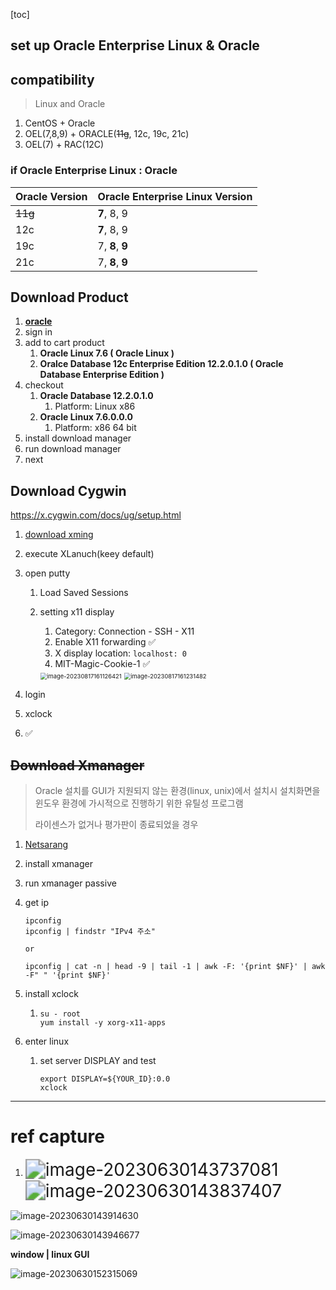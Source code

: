 [toc]

## set up Oracle Enterprise Linux & Oracle



## compatibility

> Linux and Oracle

1) CentOS + Oracle
2) OEL(7,8,9) + ORACLE(~~11g~~, 12c, 19c, 21c)
3) OEL(7) + RAC(12C)

### if Oracle Enterprise Linux : Oracle

| Oracle Version | Oracle Enterprise Linux Version |
| -------------- | ------------------------------- |
| ~~11g~~        | **7**, 8, 9                     |
| 12c            | **7**, 8, 9                     |
| 19c            | 7, **8**, **9**                 |
| 21c            | 7, **8**, **9**                 |

## Download Product

1. **[oracle](edelivery.oracle.com)**
2. sign in
3. add to cart product
   1. **Oracle Linux 7.6 ( Oracle Linux )**
   2. **Oralce Database 12c Enterprise Edition 12.2.0.1.0 ( Oracle Database Enterprise Edition )**
4. checkout
   1. **Oracle Database 12.2.0.1.0**
      1. Platform: Linux x86
   2. **Oracle Linux 7.6.0.0.0**
      1. Platform: x86 64 bit
5. install download manager
6. run download manager
7. next

## Download Cygwin

https://x.cygwin.com/docs/ug/setup.html

1. [download xming](https://sourceforge.net/projects/xming/)

2. execute XLanuch(keey default)

3. open putty

   1. Load Saved Sessions

   2. setting x11 display

      1. Category: Connection - SSH - X11
      2. Enable X11 forwarding ✅
      3. X display location: `localhost: 0`
      4. MIT-Magic-Cookie-1 ✅

      

      <img src="./assets/image-20230817161126421.png" alt="image-20230817161126421" style="zoom: 67%;" />
      <img src="./assets/image-20230817161231482.png" alt="image-20230817161231482" style="zoom:67%;" />

4. login

5. xclock

6. ✅

## ~~Download Xmanager~~

> Oracle 설치를 GUI가 지원되지 않는 환경(linux, unix)에서 설치시
> 설치화면을 윈도우 환경에 가시적으로 진행하기 위한 유틸성 프로그램
>
> 라이센스가 없거나 평가판이 종료되었을 경우

1. [Netsarang](https://www.netsarang.com/ko/xmanager-download/)

2. install xmanager

3. run xmanager passive

4. get ip
   ```shell
   ipconfig
   ipconfig | findstr "IPv4 주소"
   
   or
   
   ipconfig | cat -n | head -9 | tail -1 | awk -F: '{print $NF}' | awk -F" " '{print $NF}'
   ```
   
5. install xclock

   1. ```shell
      su - root
      yum install -y xorg-x11-apps
      ```

6. enter linux

   1. set server DISPLAY and test

      ```shell
      export DISPLAY=${YOUR_ID}:0.0
      xclock
      ```

---

# ref capture

1. <img src="./assets/image-20230630143737081.png" alt="image-20230630143737081" style="zoom:200%;" />
   <img src="./assets/image-20230630143837407.png" alt="image-20230630143837407" style="zoom: 200%;" />

![image-20230630143914630](./assets/image-20230630143914630.png)

![image-20230630143946677](./assets/image-20230630143946677.png)

**window | linux GUI**

![image-20230630152315069](./assets/image-20230630152315069.png)